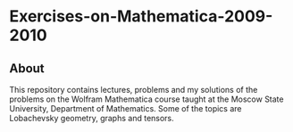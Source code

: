 Exercises-on-Mathematica-2009-2010
==================================

## About
This repository contains lectures, problems and my solutions of the problems on the Wolfram Mathematica course taught at the Moscow State University, Department of Mathematics. Some of the topics are Lobachevsky geometry, graphs and tensors.
